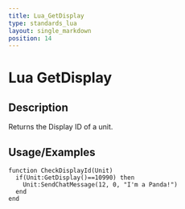 ```yaml
---
title: Lua_GetDisplay
type: standards_lua
layout: single_markdown
position: 14
---
```


# Lua GetDisplay

## Description

Returns the Display ID of a unit.

## Usage/Examples

```
function CheckDisplayId(Unit)
  if(Unit:GetDisplay()==10990) then
    Unit:SendChatMessage(12, 0, "I'm a Panda!")
  end
end
```